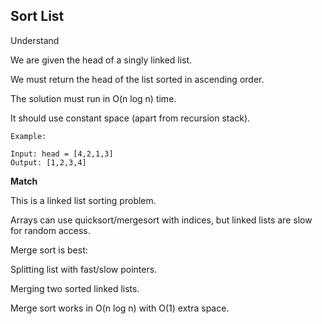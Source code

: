 ## Sort List

Understand

We are given the head of a singly linked list.

We must return the head of the list sorted in ascending order.

The solution must run in O(n log n) time.

It should use constant space (apart from recursion stack).

```
Example:

Input: head = [4,2,1,3]
Output: [1,2,3,4]
```

**Match**

This is a linked list sorting problem.

Arrays can use quicksort/mergesort with indices, but linked lists are slow for random access.

Merge sort is best:

Splitting list with fast/slow pointers.

Merging two sorted linked lists.

Merge sort works in O(n log n) with O(1) extra space.
